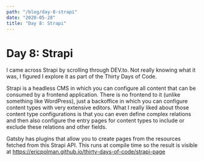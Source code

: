 ```yaml
---
path: "/blog/day-8-strapi"
date: "2020-05-28"
title: "Day 8: Strapi"
---
```


# Day 8: Strapi

I came across Strapi by scrolling through DEV.to. Not really knowing what it was, I figured I explore it as part of the Thirty Days of Code.

Strapi is a headless CMS in which you can configure all content that can be consumed by a frontend application. There is no frontend to it (unlike something like WordPress), just a backoffice in which you can configure content types with very extensive editors. What I really liked about those content type configurations is that you can even define complex relations and then also configure the entry pages for content types to include or exclude these relations and other fields.

Gatsby has plugins that allow you to create pages from the resources fetched from this Strapi API. This runs at compile time so the result is visible at https://ericpolman.github.io/thirty-days-of-code/strapi-page
